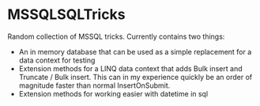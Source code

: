 MSSQLSQLTricks
==============

Random collection of MSSQL tricks. Currently contains two things:

* An in memory database that can be used as a simple replacement for a data context for testing
* Extension methods for a LINQ data context that adds Bulk insert and Truncate / Bulk insert. This can in my experience quickly be an order of magnitude faster than normal InsertOnSubmit.
* Extension methods for working easier with datetime in sql
